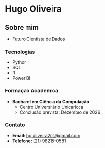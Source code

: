 #  Hugo Oliveira

## Sobre mim
- Futuro Cientista de Dados

### Tecnologias
  - Python
  - SQL
  - R
  - Power BI 

### Formação Acadêmica
- **Bacharel em Ciência da Computação**
  - Centro Universitário Unicarioca
  - Conclusão prevista: Dezembro de 2026

### Contato
- **Email:** hg.oliveira2ds@gmail.com
- **Telefone:** (21) 98215-0581

  
